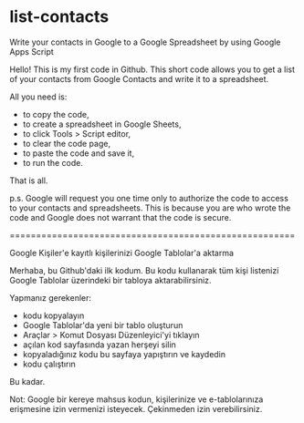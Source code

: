 # list-contacts
Write your contacts in Google to a Google Spreadsheet by using Google Apps Script

Hello! This is my first code in Github.
This short code allows you to get a list of your contacts from Google Contacts and write it to a spreadsheet.

All you need is:
- to copy the code,
- to create a spreadsheet in Google Sheets,
- to click Tools > Script editor,
- to clear the code page,
- to paste the code and save it,
- to run the code.

That is all. 

p.s. Google will request you one time only to authorize the code to access to your contacts and spreadsheets. This is because you are who wrote the code and Google does not warrant that the code is secure.

======================================================

Google Kişiler'e kayıtlı kişilerinizi Google Tablolar'a aktarma

Merhaba, bu Github'daki ilk kodum.
Bu kodu kullanarak tüm kişi listenizi Google Tablolar üzerindeki bir tabloya aktarabilirsiniz.

Yapmanız gerekenler:
- kodu kopyalayın
- Google Tablolar'da yeni bir tablo oluşturun
- Araçlar > Komut Dosyası Düzenleyici'yi tıklayın
- açılan kod sayfasında yazan herşeyi silin
- kopyaladığınız kodu bu sayfaya yapıştırın ve kaydedin
- kodu çalıştırın

Bu kadar.

Not: Google bir kereye mahsus kodun, kişilerinize ve e-tablolarınıza erişmesine izin vermenizi isteyecek. Çekinmeden izin verebilirsiniz.
